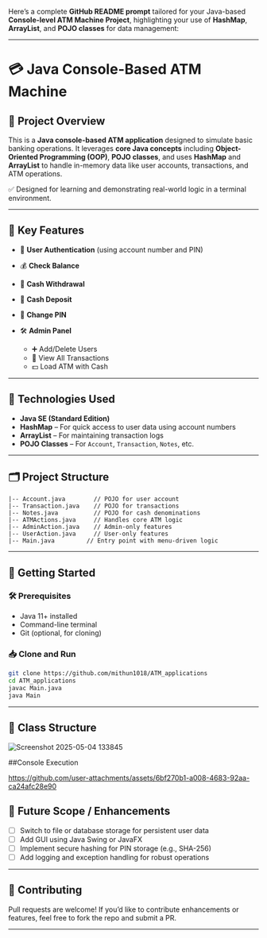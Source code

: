 Here’s a complete **GitHub README prompt** tailored for your Java-based **Console-level ATM Machine Project**, highlighting your use of **HashMap**, **ArrayList**, and **POJO classes** for data management:

---

# 💳 Java Console-Based ATM Machine

## 📌 Project Overview

This is a **Java console-based ATM application** designed to simulate basic banking operations. It leverages **core Java concepts** including **Object-Oriented Programming (OOP)**, **POJO classes**, and uses **HashMap** and **ArrayList** to handle in-memory data like user accounts, transactions, and ATM operations.

✅ Designed for learning and demonstrating real-world logic in a terminal environment.

---

## 🔧 Key Features

* 🔐 **User Authentication** (using account number and PIN)
* 💰 **Check Balance**
* 🏧 **Cash Withdrawal**
* 💸 **Cash Deposit**
* 🔄 **Change PIN**
* 🛠️ **Admin Panel**

  * ➕ Add/Delete Users
  * 💼 View All Transactions
  * 💵 Load ATM with Cash

---

## 🧠 Technologies Used

* **Java SE (Standard Edition)**
* **HashMap** – For quick access to user data using account numbers
* **ArrayList** – For maintaining transaction logs
* **POJO Classes** – For `Account`, `Transaction`, `Notes`, etc.

---

## 🗂️ Project Structure

```plaintext
|-- Account.java        // POJO for user account
|-- Transaction.java    // POJO for transactions
|-- Notes.java          // POJO for cash denominations
|-- ATMActions.java     // Handles core ATM logic
|-- AdminAction.java    // Admin-only features
|-- UserAction.java     // User-only features
|-- Main.java         // Entry point with menu-driven logic
```

---

## 🚀 Getting Started

### 🛠️ Prerequisites

* Java 11+ installed
* Command-line terminal
* Git (optional, for cloning)

### 📥 Clone and Run

```bash
git clone https://github.com/mithun1018/ATM_applications
cd ATM_applications
javac Main.java
java Main
```

---

## 📸 Class Structure
![Screenshot 2025-05-04 133845](https://github.com/user-attachments/assets/c6fcb82d-b6b1-4658-bc22-b2d3755dc7c1)


##Console Execution


https://github.com/user-attachments/assets/6bf270b1-a008-4683-92aa-ca24afc28e90




## 🚀 Future Scope / Enhancements

* [ ] Switch to file or database storage for persistent user data
* [ ] Add GUI using Java Swing or JavaFX
* [ ] Implement secure hashing for PIN storage (e.g., SHA-256)
* [ ] Add logging and exception handling for robust operations

---

## 🤝 Contributing

Pull requests are welcome! If you’d like to contribute enhancements or features, feel free to fork the repo and submit a PR.

---


